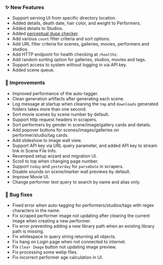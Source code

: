 ### ✨ New Features
* Support serving UI from specific directory location.
* Added details, death date, hair color, and weight to Performers.
* Added details to Studios.
* Added [perceptual dupe checker](/sceneDuplicateChecker).
* Add various `count` filter criteria and sort options.
* Add URL filter criteria for scenes, galleries, movies, performers and studios.
* Add HTTP endpoint for health checking at `/healthz`.
* Add random sorting option for galleries, studios, movies and tags.
* Support access to system without logging in via API key.
* Added scene queue.

### 🎨 Improvements
* Improved performance of the auto-tagger.
* Clean generation artifacts after generating each scene.
* Log message at startup when cleaning the `tmp` and `downloads` generated folders takes more than one second.
* Sort movie scenes by scene number by default.
* Support http request headers in scrapers.
* Sort performers by gender in scene/image/gallery cards and details.
* Add popover buttons for scenes/images/galleries on performer/studio/tag cards.
* Add slideshow to image wall view.
* Support API key via URL query parameter, and added API key to stream link in Scene File Info.
* Revamped setup wizard and migration UI.
* Scroll to top when changing page number.
* Support `today` and `yesterday` for `parseDate` in scrapers.
* Disable sounds on scene/marker wall previews by default.
* Improve Movie UI.
* Change performer text query to search by name and alias only.

### 🐛 Bug fixes
* Fixed error when auto-tagging for performers/studios/tags with regex characters in the name.
* Fix scraped performer image not updating after clearing the current image when creating a new performer.
* Fix error preventing adding a new library path when an existing library path is missing.
* Fix whitespace in query string returning all objects. 
* Fix hang on Login page when not connected to internet.
* Fix `Clear Image` button not updating image preview.
* Fix processing some webp files.
* Fix incorrect performer age calculation in UI.
